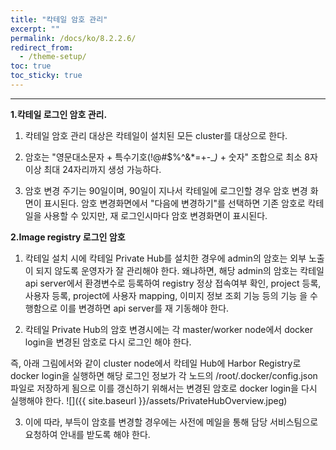 ```yaml
---
title: "칵테일 암호 관리"
excerpt: ""
permalink: /docs/ko/8.2.2.6/
redirect_from:
  - /theme-setup/
toc: true
toc_sticky: true
---
```


---
**1.칵테일 로그인 암호 관리.**

1) 칵테일 암호 관리 대상은 칵테일이 설치된 모든 cluster를 대상으로 한다.

2) 암호는 "영문대소문자 + 특수기호\(!@\#$%^&\*=+-\__\)_ + 숫자" 조합으로 최소 8자 이상 최대 24자리까지 생성 가능하다.

3) 암호 변경 주기는 90일이며, 90일이 지나서 칵테일에 로그인할 경우 암호 변경 화면이 표시된다. 암호 변경화면에서 "다음에 변경하기"를 선택하면 기존 암호로 칵테일을 사용할 수 있지만, 재 로그인시마다 암호 변경화면이 표시된다.

**2.Image registry 로그인 암호**

1) 칵테일 설치 시에 칵테일 Private Hub를 설치한 경우에 admin의 암호는 외부 노출이 되지 않도록 운영자가 잘 관리해야 한다. 왜냐하면, 해당 admin의 암호는 칵테일 api server에서 환경변수로 등록하여 registry 정상 접속여부 확인, project 등록, 사용자 등록, project에 사용자 mapping, 이미지 정보 조회 기능 등의 기능 을 수행함으로 이를 변경하면 api server를 재 기동해야 한다.

2) 칵테일 Private Hub의 암호 변경시에는 각 master/worker node에서 docker login을 변경된 암호로 다시 로그인 해야 한다.

즉, 아래 그림에서와 같이 cluster node에서 칵테일 Hub에 Harbor Registry로 docker login을 실행하면 해당 로그인 정보가 각 노드의 /root/.docker/config.json파일로 저장하게 됨으로 이를 갱신하기 위해서는 변경된 암호로 docker login을 다시 실행해야 한다. ![]({{ site.baseurl }}/assets/PrivateHubOverview.jpeg)

3) 이에 따라, 부득이 암호를 변경할 경우에는 사전에 메일을 통해 담당 서비스팀으로 요청하여 안내를 받도록 해야 한다.
